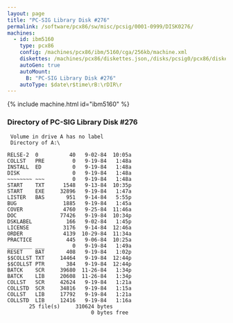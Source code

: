 ```yaml
---
layout: page
title: "PC-SIG Library Disk #276"
permalink: /software/pcx86/sw/misc/pcsig/0001-0999/DISK0276/
machines:
  - id: ibm5160
    type: pcx86
    config: /machines/pcx86/ibm/5160/cga/256kb/machine.xml
    diskettes: /machines/pcx86/diskettes.json,/disks/pcsig0/pcx86/diskettes.json
    autoGen: true
    autoMount:
      B: "PC-SIG Library Disk #276"
    autoType: $date\r$time\rB:\rDIR\r
---
```


{% include machine.html id="ibm5160" %}

### Directory of PC-SIG Library Disk #276

     Volume in drive A has no label
     Directory of A:\

    RELSE-2  0          40   9-02-84  10:05a
    COLLST   PRE         0   9-19-84   1:48a
    INSTALL  ED          0   9-19-84   1:48a
    DISK                 0   9-19-84   1:48a
    ~~~~~~~~ ~~~         0   9-19-84   1:48a
    START    TXT      1548   9-13-84  10:35p
    START    EXE     32896   9-19-84   1:47a
    LISTER   BAS       951   9-14-84   5:55p
    BUG               1885   9-19-84   1:45a
    COVER             4760   9-25-84  11:46a
    DOC              77426   9-19-84  10:34p
    DSKLABEL           166   9-02-84   1:45p
    LICENSE           3176   9-14-84  12:46a
    ORDER             4139  10-29-84  11:34a
    PRACTICE           445   9-06-84  10:25a
    ________ ___         0   9-19-84   1:49a
    RESET    BAT       408   9-19-84   1:02p
    $$COLLST TXT     14464   9-19-84  12:44p
    $$COLLST PTR       384   9-19-84  12:44p
    BATCK    SCR     39680  11-26-84   1:34p
    BATCK    LIB     20608  11-26-84   1:34p
    COLLST   SCR     42624   9-19-84   1:21a
    COLLSTD  SCR     34816   9-19-84   1:15a
    COLLST   LIB     17792   9-19-84   1:21a
    COLLSTD  LIB     12416   9-19-84   1:16a
           25 file(s)     310624 bytes
                               0 bytes free
